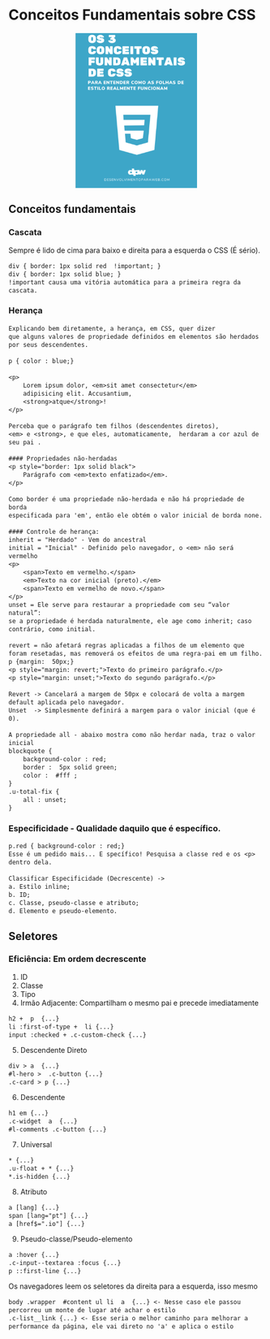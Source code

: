 # Conceitos Fundamentais sobre CSS
<div style="display: flex; justify-content: space-around;">
    <img style="width: 15rem" src="natal.png" alt="book"/>
</div>

## Conceitos fundamentais
### Cascata
Sempre é lido de cima para baixo e direita para a esquerda o CSS (É sério).
````
div { border: 1px solid red  !important; }
div { border: 1px solid blue; } 
!important causa uma vitória automática para a primeira regra da cascata.
````

### Herança
````
Explicando bem diretamente, a herança, em CSS, quer dizer
que alguns valores de propriedade definidos em elementos são herdados por seus descendentes.

p { color : blue;}

<p>
    Lorem ipsum dolor, <em>sit amet consectetur</em> 
    adipisicing elit. Accusantium,
    <strong>atque</strong>!
</p>

Perceba que o parágrafo tem filhos (descendentes diretos),
<em> e <strong>, e que eles, automaticamente,  herdaram a cor azul de seu pai .

#### Propriedades não-herdadas
<p style="border: 1px solid black">
    Parágrafo com <em>texto enfatizado</em>.
</p>

Como border é uma propriedade não-herdada e não há propriedade de borda 
especificada para 'em', então ele obtém o valor inicial de borda none.

#### Controle de herança: 
inherit = "Herdado" - Vem do ancestral   
initial = "Inicial" - Definido pelo navegador, o <em> não será vermelho
<p>
    <span>Texto em vermelho.</span>
    <em>Texto na cor inicial (preto).</em>
    <span>Texto em vermelho de novo.</span>
</p>
unset = Ele serve para restaurar a propriedade com seu “valor natural”:
se a propriedade é herdada naturalmente, ele age como inherit; caso contrário, como initial.

revert = não afetará regras aplicadas a filhos de um elemento que foram resetadas, mas removerá os efeitos de uma regra-pai em um filho.
p {margin:  50px;}
<p style="margin: revert;">Texto do primeiro parágrafo.</p>
<p style="margin: unset;">Texto do segundo parágrafo.</p>

Revert -> Cancelará a margem de 50px e colocará de volta a margem default aplicada pelo navegador.
Unset  -> Simplesmente definirá a margem para o valor inicial (que é 0).

A propriedade all - abaixo mostra como não herdar nada, traz o valor inicial
blockquote {
    background-color : red;
    border :  5px solid green;
    color :  #fff ;
}
.u-total-fix {
    all : unset; 
}
````

### Especificidade - Qualidade daquilo que é específico.
```
p.red { background-color : red;}
Esse é um pedido mais... E specífico! Pesquisa a classe red e os <p> dentro dela.

Classificar Especificidade (Decrescente) ->
a. Estilo inline;
b. ID;
c. Classe, pseudo-classe e atributo;
d. Elemento e pseudo-elemento.
```

## Seletores
### Eficiência: Em ordem decrescente 
1. ID
2. Classe
3. Tipo
4. Irmão Adjacente: Compartilham o mesmo pai e precede imediatamente <br/>
````
h2 +  p  {...}
li :first-of-type +  li {...}
input :checked + .c-custom-check {...}
```` 
5. Descendente Direto <br/>
````
div > a  {...}
#l-hero >  .c-button {...}
.c-card > p {...}
````
6. Descendente <br/>
````
h1 em {...}
.c-widget  a  {...}
#l-comments .c-button {...}
````
7. Universal <br/>
````
* {...}
.u-float + * {...}
*.is-hidden {...}
````
8. Atributo <br/>
````
a [lang] {...}
span [lang="pt"] {...}
a [href$=".io"] {...}
````
9. Pseudo-classe/Pseudo-elemento <br/>
````
a :hover {...}
.c-input--textarea :focus {...}
p ::first-line {...}
````
Os navegadores leem os seletores da direita para a esquerda, isso mesmo <br/>
````
body .wrapper  #content ul li  a  {...} <- Nesse caso ele passou percorreu um monte de lugar até achar o estilo 
.c-list__link {...} <- Esse seria o melhor caminho para melhorar a performance da página, ele vai direto no 'a' e aplica o estilo
````